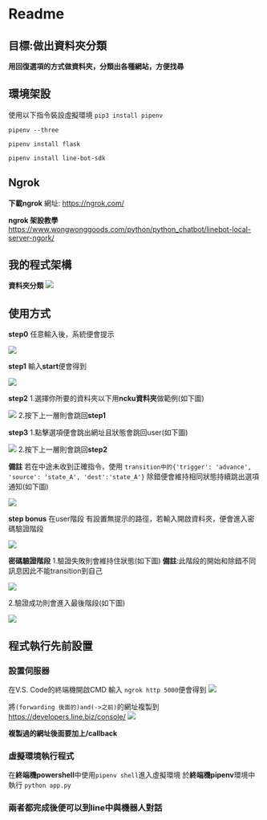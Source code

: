# Readme
## 目標:做出資料夾分類
**用回復選項的方式做資料夾，分類出各種網站，方便找尋**


## 環境架設
使用以下指令裝設虛擬環境
```pip3 install pipenv```

```pipenv --three```

```pipenv install flask```

```pipenv install line-bot-sdk```


## Ngrok
**下載ngrok**
網址: https://ngrok.com/

**ngrok 架設教學**
https://www.wongwonggoods.com/python/python_chatbot/linebot-local-server-ngork/


## 我的程式架構
**資料夾分類**
![](https://i.imgur.com/JEufvdq.png)


## 使用方式
**step0**
任意輸入後，系統便會提示

![](https://i.imgur.com/aLrNHuW.png)

**step1**
輸入**start**便會得到

![](https://i.imgur.com/EipkEMF.png)

**step2**
1.選擇你所要的資料夾以下用**ncku資料夾**做範例(如下圖)

![](https://i.imgur.com/eqhrQtE.png)
2.按下上一層則會跳回**step1**

**step3**
1.點擊選項便會跳出網址且狀態會跳回user(如下圖)

![](https://i.imgur.com/9m9FthV.png)
2.按下上一層則會跳回**step2**

**備註**
若在中途未收到正確指令，使用
```transition中的{'trigger': 'advance', 'source': 'state_A', 'dest':'state_A'}```
除錯便會維持相同狀態持續跳出選項通知(如下圖)

![](https://i.imgur.com/xNb8MyY.png)

**step bonus**
在user階段 有設置無提示的路徑，若輸入開啟資料夾，便會進入密碼驗證階段


![](https://i.imgur.com/BVcyhIZ.png)

**密碼驗證階段**
1.驗證失敗則會維持住狀態(如下圖)
**備註**:此階段的開始和除錯不同訊息因此不能transition到自己

![](https://i.imgur.com/SkwwYoL.png)

2.驗證成功則會進入最後階段(如下圖)

![](https://i.imgur.com/ekxZ6HK.png)

## 程式執行先前設置
### 設置伺服器
在V.S. Code的終端機開啟CMD
輸入 ```ngrok http 5000```便會得到
![](https://i.imgur.com/XohfsMR.png)

將```(forwarding 後面的)and(->之前)```的網址複製到
https://developers.line.biz/console/
![](https://i.imgur.com/UXf3ljH.png)

**複製過的網址後面要加上/callback**

### 虛擬環境執行程式
在**終端機powershell**中使用```pipenv shell```進入虛擬環境
於**終端機pipenv**環境中執行 ```python app.py```

### 兩者都完成後便可以到line中與機器人對話

